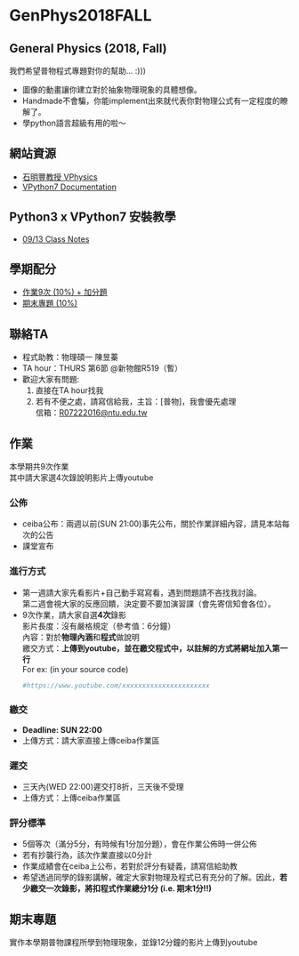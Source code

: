 # GenPhys2018FALL
## General Physics (2018, Fall)  
我們希望普物程式專題對你的幫助... :)))  
+ 圖像的動畫讓你建立對於抽象物理現象的具體想像。  
+ Handmade不會騙，你能implement出來就代表你對物理公式有一定程度的瞭解了。  
+ 學python語言超級有用的啦～  
  
## 網站資源  
+ [石明豐教授 VPhysics](http://tcjd71.wixsite.com/vpython)  
+ [VPython7 Documentation](http://www.glowscript.org/docs/VPythonDocs/index.html)  

## Python3 x VPython7 安裝教學  
+ [09/13 Class Notes](https://github.com/janice-cat/GenPhys2018FALL/blob/master/Installation.md)  
  
## 學期配分
+ [作業9次 (10%) + 加分題](https://github.com/janice-cat/GenPhys2018FALL/blob/master/README.md#作業)  
+ [期末專題 (10%)](https://github.com/janice-cat/GenPhys2018FALL/blob/master/README.md#期末專題)  
  
## 聯絡TA  
* 程式助教：物理碩一 陳昱蓁  
* TA hour：THURS 第6節 @新物館R519（暫）  
* 歡迎大家有問題:  
  1. 直接在TA hour找我  
  2. 若有不便之處，請寫信給我，主旨：[普物]，我會優先處理  
     信箱：R07222016@ntu.edu.tw  
  
## 作業  
本學期共9次作業  
其中請大家選4次錄說明影片上傳youtube  
  
### 公佈  
+ ceiba公布：兩週以前(SUN 21:00)事先公布，關於作業詳細內容，請見本站每次的公告  
+ 課堂宣布  
  
### 進行方式  
+ 第一週請大家先看影片+自己動手寫寫看，遇到問題請不吝找我討論。  
  第二週會視大家的反應回饋，決定要不要加演習課（會先寄信知會各位）。  
+ 9次作業，請大家自選**4次**錄影  
  影片長度：沒有嚴格規定（參考值：6分鐘）  
  內容：對於**物理內涵**和**程式**做說明  
  繳交方式：**上傳到youtube，並在繳交程式中，以註解的方式將網址加入第一行**  
  For ex: (in your source code)  
  ```python
  #https://www.youtube.com/xxxxxxxxxxxxxxxxxxxxxx
  ```
  
### 繳交  
+ **Deadline: SUN 22:00**  
+ 上傳方式：請大家直接上傳ceiba作業區  
  
### 遲交  
+ 三天內(WED 22:00)遲交打8折，三天後不受理   
+ 上傳方式：上傳ceiba作業區  
  
### 評分標準  
+ 5個等次（滿分5分，有時候有1分加分題），會在作業公佈時一併公佈  
+ 若有抄襲行為，該次作業直接以0分計  
+ 作業成績會在ceiba上公布，若對於評分有疑義，請寫信給助教  
+ 希望透過同學的錄影講解，確定大家對物理及程式已有充分的了解。因此，**若少繳交一次錄影，將扣程式作業總分1分 (i.e. 期末1分!!)**  
  
## 期末專題  
實作本學期普物課程所學到物理現象，並錄12分鐘的影片上傳到youtube  
